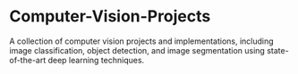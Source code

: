 # Computer-Vision-Projects
 A collection of computer vision projects and implementations, including image classification, object detection, and image segmentation using state-of-the-art deep learning techniques.
